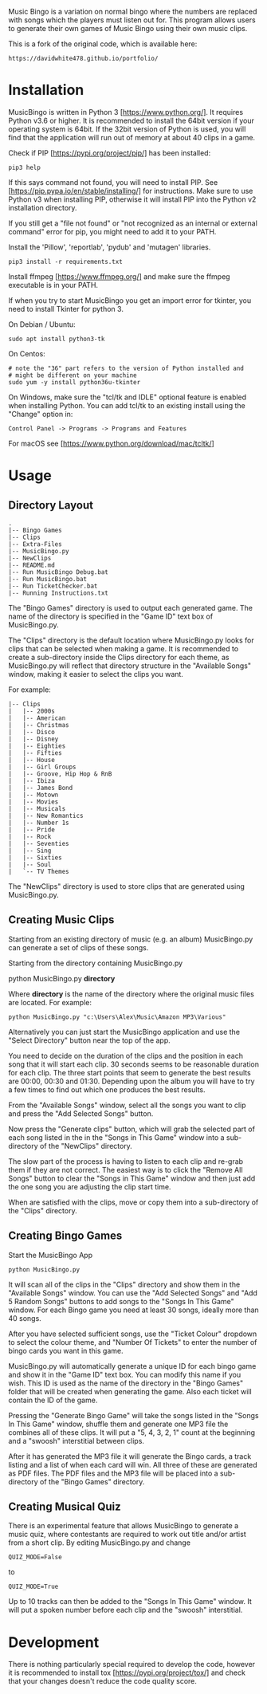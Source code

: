 Music Bingo is a variation on normal bingo where the numbers are replaced
with songs which the players must listen out for. This program allows
users to generate their own games of Music Bingo using their own music
clips.

This is a fork of the original code, which is available here:

    https://davidwhite478.github.io/portfolio/

Installation
============
MusicBingo is written in Python 3 [https://www.python.org/]. It requires
Python v3.6 or higher. It is recommended to install the 64bit version if your
operating system is 64bit. If the 32bit version of Python is used, you will
find that the application will run out of memory at about 40 clips in a game.

Check if PIP [https://pypi.org/project/pip/] has been installed:

    pip3 help

If this says command not found, you will need to install PIP. See
[https://pip.pypa.io/en/stable/installing/] for instructions. Make sure to use
Python v3 when installing PIP, otherwise it will install PIP into the Python v2
installation directory.

If you still get a "file not found" or "not recognized as an internal or external
command" error for pip, you might need to add it to your PATH. 

Install the 'Pillow', 'reportlab', 'pydub' and 'mutagen' libraries.

    pip3 install -r requirements.txt

Install ffmpeg [https://www.ffmpeg.org/] and make sure the ffmpeg executable is
in your PATH.

If when you try to start MusicBingo you get an import error for tkinter, you
need to install Tkinter for python 3.

On Debian / Ubuntu:

    sudo apt install python3-tk

On Centos:

    # note the "36" part refers to the version of Python installed and
    # might be different on your machine
    sudo yum -y install python36u-tkinter

On Windows, make sure the "tcl/tk and IDLE" optional feature is enabled when
installing Python. You can add tcl/tk to an existing install using the "Change"
option in:

    Control Panel -> Programs -> Programs and Features

For macOS see [https://www.python.org/download/mac/tcltk/]

Usage
=====

Directory Layout
----------------

    .
    |-- Bingo Games
    |-- Clips
    |-- Extra-Files
    |-- MusicBingo.py
    |-- NewClips
    |-- README.md
    |-- Run MusicBingo Debug.bat
    |-- Run MusicBingo.bat
    |-- Run TicketChecker.bat
    |-- Running Instructions.txt

The "Bingo Games" directory is used to output each generated game. The name of the
directory is specified in the "Game ID" text box of MusicBingo.py.

The "Clips" directory is the default location where MusicBingo.py looks for clips
that can be selected when making a game. It is recommended to create a sub-directory
inside the Clips directory for each theme, as MusicBingo.py will reflect that
directory structure in the "Available Songs" window, making it easier to select the
clips you want.

For example:

    |-- Clips
    |   |-- 2000s
    |   |-- American
    |   |-- Christmas
    |   |-- Disco
    |   |-- Disney
    |   |-- Eighties
    |   |-- Fifties
    |   |-- House
    |   |-- Girl Groups
    |   |-- Groove, Hip Hop & RnB
    |   |-- Ibiza
    |   |-- James Bond
    |   |-- Motown
    |   |-- Movies
    |   |-- Musicals
    |   |-- New Romantics
    |   |-- Number 1s
    |   |-- Pride
    |   |-- Rock
    |   |-- Seventies
    |   |-- Sing
    |   |-- Sixties
    |   |-- Soul
    |   `-- TV Themes


The "NewClips" directory is used to store clips that are generated using
MusicBingo.py.

Creating Music Clips
--------------------

Starting from an existing directory of music (e.g. an album) MusicBingo.py
can generate a set of clips of these songs.

Starting from the directory containing MusicBingo.py

   python MusicBingo.py **directory**

Where **directory** is the name of the directory where the original music files are
located. For example:

    python MusicBingo.py "c:\Users\Alex\Music\Amazon MP3\Various"

Alternatively you can just start the MusicBingo application and use the
"Select Directory" button near the top of the app.

You need to decide on the duration of the clips and the position in each song
that it will start each clip. 30 seconds seems to be reasonable duration for
each clip. The three start points that seem to generate the best results are
00:00, 00:30 and 01:30. Depending upon the album you will have to try a few
times to find out which one produces the best results.

From the "Available Songs" window, select all the songs you want to clip and
press the "Add Selected Songs" button.

Now press the "Generate clips" button, which will grab the selected part of
each song listed in the in the "Songs in This Game" window into a sub-directory
of the "NewClips" directory.

The slow part of the process is having to listen to each clip and re-grab them
if they are not correct. The easiest way is to click the "Remove All Songs"
button to clear the "Songs in This Game" window and then just add the one song
you are adjusting the clip start time.

When are satisfied with the clips, move or copy them into a sub-directory of the
"Clips" directory.

Creating Bingo Games
--------------------
Start the MusicBingo App

    python MusicBingo.py

It will scan all of the clips in the "Clips" directory and show them in the
"Available Songs" window. You can use the "Add Selected Songs" and "Add 5 Random
Songs" buttons to add songs to the "Songs In This Game" window. For each Bingo game
you need at least 30 songs, ideally more than 40 songs.

After you have selected sufficient songs, use the "Ticket Colour" dropdown to select
the colour theme, and "Number Of Tickets" to enter the number of bingo cards you
want in this game.

MusicBingo.py will automatically generate a unique ID for each bingo game and show it
in the "Game ID" text box. You can modify this name if you wish. This ID is used as
the name of the directory in the "Bingo Games" folder that will be created when
generating the game. Also each ticket will contain the ID of the game.

Pressing the "Generate Bingo Game" will take the songs listed in the "Songs In This
Game" window, shuffle them and generate one MP3 file the combines all of these clips.
It will put a "5, 4, 3, 2, 1" count at the beginning and a "swoosh" interstitial between
clips.

After it has generated the MP3 file it will generate the Bingo cards, a track listing
and a list of when each card will win. All three of these are generated as PDF files.
The PDF files and the MP3 file will be placed into a sub-directory of the "Bingo Games"
directory.

Creating Musical Quiz
---------------------
There is an experimental feature that allows MusicBingo to generate a music quiz, where
contestants are required to work out title and/or artist from a short clip. By editing
MusicBingo.py and change

    QUIZ_MODE=False

to

    QUIZ_MODE=True

Up to 10 tracks can then be added to the "Songs In This Game" window. It will put
a spoken number before each clip and the "swoosh" interstitial.

Development
===========
There is nothing particularly special required to develop the code, however it is
recommended to install tox [https://pypi.org/project/tox/] and check that your changes
doesn't reduce the code quality score.

